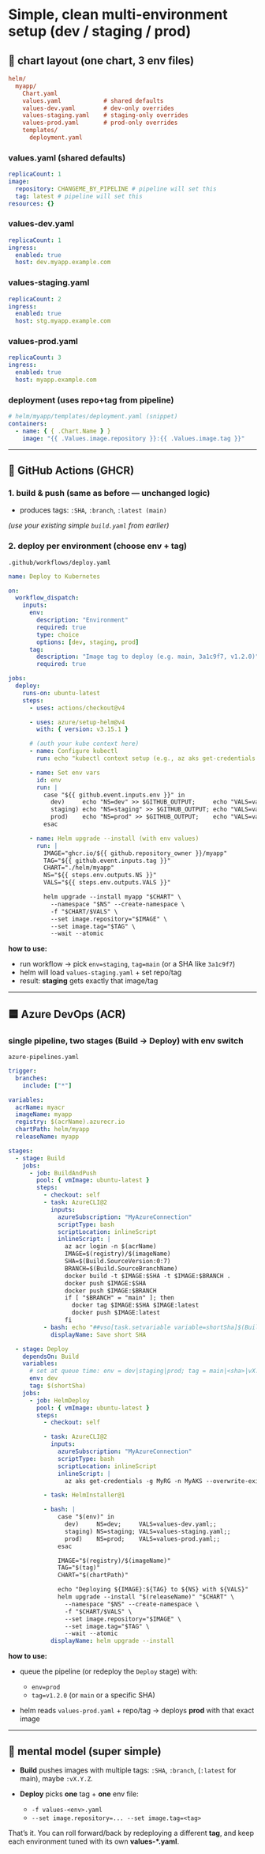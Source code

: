 # **Simple, clean multi-environment setup** (dev / staging / prod)

## 📁 chart layout (one chart, 3 env files)

```ini
helm/
  myapp/
    Chart.yaml
    values.yaml            # shared defaults
    values-dev.yaml        # dev-only overrides
    values-staging.yaml    # staging-only overrides
    values-prod.yaml       # prod-only overrides
    templates/
      deployment.yaml
```

### values.yaml (shared defaults)

```yaml
replicaCount: 1
image:
  repository: CHANGEME_BY_PIPELINE # pipeline will set this
  tag: latest # pipeline will set this
resources: {}
```

### values-dev.yaml

```yaml
replicaCount: 1
ingress:
  enabled: true
  host: dev.myapp.example.com
```

### values-staging.yaml

```yaml
replicaCount: 2
ingress:
  enabled: true
  host: stg.myapp.example.com
```

### values-prod.yaml

```yaml
replicaCount: 3
ingress:
  enabled: true
  host: myapp.example.com
```

### deployment (uses repo+tag from pipeline)

```yaml
# helm/myapp/templates/deployment.yaml (snippet)
containers:
  - name: { { .Chart.Name } }
    image: "{{ .Values.image.repository }}:{{ .Values.image.tag }}"
```

---

## 🐙 GitHub Actions (GHCR)

### 1. build & push (same as before — unchanged logic)

- produces tags: `:SHA`, `:branch`, `:latest (main)`

_(use your existing simple `build.yaml` from earlier)_

### 2. deploy per environment (choose env + tag)

`.github/workflows/deploy.yaml`

```yaml
name: Deploy to Kubernetes

on:
  workflow_dispatch:
    inputs:
      env:
        description: "Environment"
        required: true
        type: choice
        options: [dev, staging, prod]
      tag:
        description: "Image tag to deploy (e.g. main, 3a1c9f7, v1.2.0)"
        required: true

jobs:
  deploy:
    runs-on: ubuntu-latest
    steps:
      - uses: actions/checkout@v4

      - uses: azure/setup-helm@v4
        with: { version: v3.15.1 }

      # (auth your kube context here)
      - name: Configure kubectl
        run: echo "kubectl context setup (e.g., az aks get-credentials ...)"

      - name: Set env vars
        id: env
        run: |
          case "${{ github.event.inputs.env }}" in
            dev)     echo "NS=dev" >> $GITHUB_OUTPUT;     echo "VALS=values-dev.yaml" >> $GITHUB_OUTPUT ;;
            staging) echo "NS=staging" >> $GITHUB_OUTPUT; echo "VALS=values-staging.yaml" >> $GITHUB_OUTPUT ;;
            prod)    echo "NS=prod" >> $GITHUB_OUTPUT;    echo "VALS=values-prod.yaml" >> $GITHUB_OUTPUT ;;
          esac

      - name: Helm upgrade --install (with env values)
        run: |
          IMAGE="ghcr.io/${{ github.repository_owner }}/myapp"
          TAG="${{ github.event.inputs.tag }}"
          CHART="./helm/myapp"
          NS="${{ steps.env.outputs.NS }}"
          VALS="${{ steps.env.outputs.VALS }}"

          helm upgrade --install myapp "$CHART" \
            --namespace "$NS" --create-namespace \
            -f "$CHART/$VALS" \
            --set image.repository="$IMAGE" \
            --set image.tag="$TAG" \
            --wait --atomic
```

**how to use:**

- run workflow → pick `env=staging`, `tag=main` (or a SHA like `3a1c9f7`)
- helm will load `values-staging.yaml` + set repo/tag
- result: **staging** gets exactly that image/tag

---

## 🟦 Azure DevOps (ACR)

### single pipeline, two stages (Build → Deploy) with env switch

`azure-pipelines.yaml`

```yaml
trigger:
  branches:
    include: ["*"]

variables:
  acrName: myacr
  imageName: myapp
  registry: $(acrName).azurecr.io
  chartPath: helm/myapp
  releaseName: myapp

stages:
  - stage: Build
    jobs:
      - job: BuildAndPush
        pool: { vmImage: ubuntu-latest }
        steps:
          - checkout: self
          - task: AzureCLI@2
            inputs:
              azureSubscription: "MyAzureConnection"
              scriptType: bash
              scriptLocation: inlineScript
              inlineScript: |
                az acr login -n $(acrName)
                IMAGE=$(registry)/$(imageName)
                SHA=$(Build.SourceVersion:0:7)
                BRANCH=$(Build.SourceBranchName)
                docker build -t $IMAGE:$SHA -t $IMAGE:$BRANCH .
                docker push $IMAGE:$SHA
                docker push $IMAGE:$BRANCH
                if [ "$BRANCH" = "main" ]; then
                  docker tag $IMAGE:$SHA $IMAGE:latest
                  docker push $IMAGE:latest
                fi
          - bash: echo "##vso[task.setvariable variable=shortSha]$(Build.SourceVersion:0:7)"
            displayName: Save short SHA

  - stage: Deploy
    dependsOn: Build
    variables:
      # set at queue time: env = dev|staging|prod; tag = main|<sha>|vX.Y.Z
      env: dev
      tag: $(shortSha)
    jobs:
      - job: HelmDeploy
        pool: { vmImage: ubuntu-latest }
        steps:
          - checkout: self

          - task: AzureCLI@2
            inputs:
              azureSubscription: "MyAzureConnection"
              scriptType: bash
              scriptLocation: inlineScript
              inlineScript: |
                az aks get-credentials -g MyRG -n MyAKS --overwrite-existing

          - task: HelmInstaller@1

          - bash: |
              case "$(env)" in
                dev)     NS=dev;     VALS=values-dev.yaml;;
                staging) NS=staging; VALS=values-staging.yaml;;
                prod)    NS=prod;    VALS=values-prod.yaml;;
              esac

              IMAGE="$(registry)/$(imageName)"
              TAG="$(tag)"
              CHART="$(chartPath)"

              echo "Deploying ${IMAGE}:${TAG} to ${NS} with ${VALS}"
              helm upgrade --install "$(releaseName)" "$CHART" \
                --namespace "$NS" --create-namespace \
                -f "$CHART/$VALS" \
                --set image.repository="$IMAGE" \
                --set image.tag="$TAG" \
                --wait --atomic
            displayName: helm upgrade --install
```

**how to use:**

- queue the pipeline (or redeploy the `Deploy` stage) with:

  - `env=prod`
  - `tag=v1.2.0` (or `main` or a specific SHA)

- helm reads `values-prod.yaml` + repo/tag → deploys **prod** with that exact image

---

## 🧠 mental model (super simple)

- **Build** pushes images with multiple tags: `:SHA`, `:branch`, (`:latest` for main), maybe `:vX.Y.Z`.
- **Deploy** picks **one** tag + **one** env file:

  - `-f values-<env>.yaml`
  - `--set image.repository=... --set image.tag=<tag>`

That’s it. You can roll forward/back by redeploying a different **tag**, and keep each environment tuned with its own **values-\*.yaml**.

